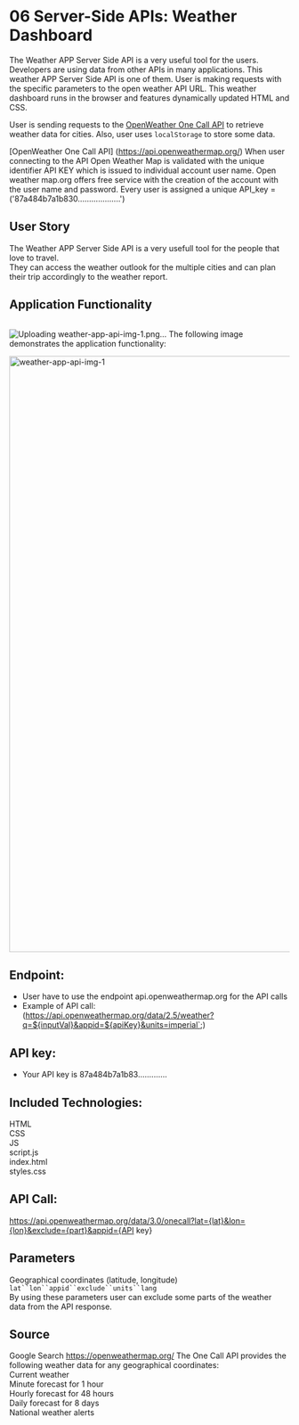 # 06 Server-Side APIs: Weather Dashboard

The Weather APP Server Side API is a very useful tool for the users. Developers are using data from other APIs in many applications.  This weather APP Server Side API is one of them. User is making requests with the specific parameters to the open weather API URL. This weather dashboard runs in the browser and features dynamically updated HTML and CSS.

User is sending requests to the [OpenWeather One Call API](https://openweathermap.org/api/one-call-api) to retrieve weather data for cities. Also, user uses `localStorage` to store some data.

[OpenWeather One Call API] (https://api.openweathermap.org/)
When user connecting to the API Open Weather Map is validated with the unique identifier API KEY which is issued to individual account user name.
Open weather map.org offers free service with the creation of the account with the user name and password.  Every user is assigned a unique 
API_key = ('87a484b7a1b830...................')

## User Story

The Weather APP Server Side API is a very usefull tool for the people that love to travel.</br>
They can access the weather outlook for the multiple cities and can plan their trip accordingly to the weather report.


## Application Functionality

```

```
![Uploading weather-app-api-img-1.png…]()
The following image demonstrates the application functionality:

<img width="1070" alt="weather-app-api-img-1" src="https://user-images.githubusercontent.com/98120553/174402143-641c4032-f305-44dc-9e64-7ba40e8d7875.png" width="450" height="">


## Endpoint:
- User have to use the endpoint api.openweathermap.org for the API calls</br>
- Example of API call:</br>
(https://api.openweathermap.org/data/2.5/weather?q=${inputVal}&appid=${apiKey}&units=imperial`;)
## API key:</br>
- Your API key is 87a484b7a1b83.............</br>
## Included Technologies:

HTML</br>
CSS</br>
JS</br>
   script.js</br>
   index.html</br>
   styles.css</br>



            
## API Call:           
https://api.openweathermap.org/data/3.0/onecall?lat={lat}&lon={lon}&exclude={part}&appid={API key}     

## Parameters          
Geographical coordinates (latitude, longitude) `lat``lon``appid``exclude``units``lang`</br>
By using these parameters user can exclude some parts of the weather data from the API response.



## Source
Google Search
https://openweathermap.org/
The One Call API provides the following weather data for any geographical coordinates:</br>
Current weather</br>
Minute forecast for 1 hour</br>
Hourly forecast for 48 hours</br>
Daily forecast for 8 days</br>
National weather alerts</br>

